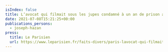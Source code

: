 ```yaml
---
isIndex: false
title: L‘avocat qui filmait sous les jupes condamné à un an de prison avec sursis
date: 2021-07-08T15:21:25+00:00
publications_persons:
  - joseph-hazan
press:
  title: Le Parisien
  url: https://www.leparisien.fr/faits-divers/paris-lavocat-qui-filmait-sous-les-jupes-condamne-a-un-an-de-prison-avec-sursis-08-07-2021-PIELYRS3OZH37FKSJG3SWY2KFQ.php
---
```

